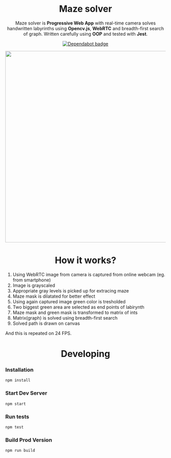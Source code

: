 <div align="center">
  <h1>Maze solver</h1>

Maze solver is **Progressive Web App** with real-time camera solves handwritten labyrinths using **Opencv.js**, **WebRTC** and breadth-first search of graph. Written carefully using **OOP** and tested with **Jest**.

[![Dependabot badge](https://flat.badgen.net/dependabot/wbkd/webpack-starter?icon=dependabot)](https://dependabot.com/)

<img src="https://i.imgur.com/0wFxpYA.jpg" width="600" align="center">

</div>
<div align="center">
  <h1>How it works?</h1>

</div>

1. Using WebRTC image from camera is captured from online webcam (eg. from smartphone)
2. Image is grayscaled
3. Appropriate gray levels is picked up for extracing maze
4. Maze mask is dilatated for better effect
5. Using again captured image green color is tresholded
6. Two biggest green area are selected as end points of labirynth
7. Maze mask and green mask is transformed to matrix of ints
8. Matrix(graph) is solved using breadth-first search
9. Solved path is drawn on canvas

And this is repeated on 24 FPS.


<div align="center">
  <h1>Developing</h1>
</div>

### Installation

```
npm install
```

### Start Dev Server

```
npm start
```

### Run tests

```
npm test
```

### Build Prod Version

```
npm run build
```

</div>